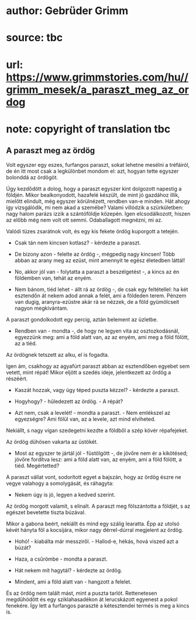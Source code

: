 # author: Gebrüder Grimm
# source: tbc
# url: https://www.grimmstories.com/hu//grimm_mesek/a_paraszt_meg_az_ordog
# note: copyright of translation tbc

## A paraszt meg az ördög 

Volt egyszer egy eszes, furfangos paraszt, sokat lehetne mesélni a
tréfáiról, de én itt most csak a legkülönbet mondom el: azt, hogyan
tette egyszer bolonddá az ördögöt.

Úgy kezdődött a dolog, hogy a paraszt egyszer kint dolgozott napestig a
földjén. Mikor bealkonyodott, hazafelé készült, de mint jó gazdához
illik, mielőtt elindult, még egyszer körülnézett, rendben van-e minden.
Hát ahogy így vizsgálódik, mi nem akad a szemébe? Valami villódzik a
szürkületben: nagy halom parázs izzik a szántóföldje közepén. Igen
elcsodálkozott, hiszen az előbb még nem volt ott semmi. Odaballagott
megnézni, mi az.

Valódi tüzes zsarátnok volt, és egy kis fekete ördög kuporgott a
tetején.

- Csak tán nem kincsen kotlasz? - kérdezte a paraszt.

- De bizony azon - felelte az ördög -, mégpedig nagy kincsen! Több
abban az arany meg az ezüst, mint amennyit te egész életedben láttál!

- No, akkor jól van - folytatta a paraszt a beszélgetést -, a kincs az
én földemben van, tehát az enyém.

- Nem bánom, tiéd lehet - állt rá az ördög -, de csak egy feltétellel:
ha két esztendőn át nekem adod annak a felét, ami a földeden terem.
Pénzem van dugig, aranyra-ezüstre akár rá se nézzek, de a föld
gyümölcseit nagyon megkívántam.

A paraszt gondolkodott egy percig, aztán belement az üzletbe.

- Rendben van - mondta -, de hogy ne legyen vita az osztozkodásnál,
egyezzünk meg: ami a föld alatt van, az az enyém, ami meg a föld fölött,
az a tiéd.

Az ördögnek tetszett az alku, el is fogadta.

Igen ám, csakhogy az agyafúrt paraszt abban az esztendőben egyebet sem
vetett, mint répát! Mikor eljött a szedés ideje, jelentkezett az ördög a
részéért.

- Kaszát hozzak, vagy úgy téped puszta kézzel? - kérdezte a paraszt.

- Hogyhogy? - hüledezett az ördög. - A répát?

- Azt nem, csak a levelét! - mondta a paraszt. - Nem emlékszel az
egyezségre? Ami fölül van, az a levele, azt mind elviheted.

Nekiállt, s nagy vígan szedegetni kezdte a földből a szép kövér
répafejeket.

Az ördög dühösen vakarta az üstökét.

- Most az egyszer te jártál jól - füstölgött -, de jövőre nem ér a
kikötésed; jövőre fordítva lesz: ami a föld alatt van, az enyém, ami a
föld fölött, a tiéd. Megértetted?

A paraszt vállat vont, sodorított egyet a bajszán, hogy az ördög észre
ne vegye valahogy a somolygását, és ráhagyta:

- Nekem úgy is jó, legyen a kedved szerint.

Az ördög morgott valamit, s elinalt. A paraszt meg fölszántotta a
földjét, s az egészet bevetette tiszta búzával.

Mikor a gabona beért, nekiállt és mind egy szálig learatta. Épp az
utolsó kévét hányta föl a kocsijára, mikor nagy dérrel-dúrral megjelent
az ördög.

- Hohó! - kiabálta már messziről. - Hallod-e, hékás, hová viszed azt a
búzát?

- Haza, a csűrömbe - mondta a paraszt.

- Hát nekem mit hagytál? - kérdezte az ördög.

- Mindent, ami a föld alatt van - hangzott a felelet.

És az ördög nem talált mást, mint a puszta tarlót. Rettenetesen
megdühödött és egy sziklahasadékon át lerucskázott egyenest a pokol
fenekére. Így lett a furfangos paraszté a kétesztendei termés is meg a
kincs is.

